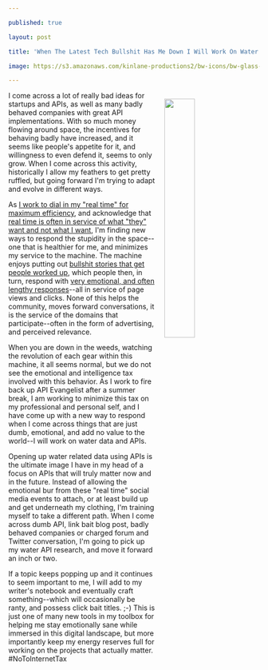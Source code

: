 ---
published: true
layout: post
title: 'When The Latest Tech Bullshit Has Me Down I Will Work On Water APIs'
image: https://s3.amazonaws.com/kinlane-productions2/bw-icons/bw-glass-half-full.png
---

<p><img style="padding: 15px;" src="https://s3.amazonaws.com/kinlane-productions2/bw-icons/bw-glass-half-full.png" alt="" width="35%" align="right" />
<p>I come across a lot of really bad ideas for startups and APIs, as well as many badly behaved companies with great API implementations. With so much money flowing around space, the incentives for behaving badly have increased, and it seems like people's appetite for it, and willingness to even defend it, seems to only grow. When I come across this activity, historically I allow my feathers to get pretty ruffled, but going forward I'm trying to adapt and evolve in different ways.
<p>As <a href="http://kinlane.com/2016/08/23/fine-tuning-my-real-time-for-maximum-efficiency/">I work to dial in my "real time" for maximum efficiency</a>, and acknowledge that <a href="http://kinlane.com/2016/09/01/real-time-is-often-more-about-what-they-desire-than-what-we-want/">real time is often in service of what "they" want and not what I want</a>, I'm finding new ways to respond the stupidity in the space--one that is healthier for me, and minimizes my service to the machine. The machine enjoys putting out <a href="https://techcrunch.com/2016/08/27/the-api-for-absurdity/">bullshit stories that get people worked up</a>, which people then, in turn, respond with <a href="http://www.programmableweb.com/news/headlines-condemn-apis-are-written-clicks-not-reality/analysis/2016/08/31">very emotional, and often lengthy responses</a>--all in service of page views and clicks. None of this helps the community, moves forward conversations, it is the service of the domains that participate--often in the form of advertising, and perceived relevance.
<p>When you are down in the weeds, watching the revolution&nbsp;of each gear within this machine, it all seems normal, but we do not see the emotional and intelligence tax involved with this behavior. As I work to fire back up API Evangelist after a summer break, I am working to minimize this tax on my professional and personal self, and I have come up with a new way to respond when I come across things that are just dumb, emotional, and add no value to the world--I will work on water data and APIs.
<p>Opening up water related data using APIs is the ultimate image I have in my head of a focus on APIs that will truly matter now&nbsp;and in the future. Instead of allowing the emotional bur from these "real time" social media events to attach, or at least build up and get underneath my clothing, I'm training myself to take a different path. When I come across dumb API, link bait blog post, badly behaved companies&nbsp;or charged forum and Twitter conversation, I'm going to pick up my water API research, and move it forward an inch or two.
<p>If a topic keeps popping up&nbsp;and it continues to seem important to me, I will add to my writer's notebook and eventually craft something--which will occasionally be ranty, and possess click bait&nbsp;titles. ;-) This is just one of many new tools in my toolbox for helping me stay emotionally sane while immersed in this digital landscape, but more importantly keep my energy reserves full for working on the projects that actually matter. #NoToInternetTax

